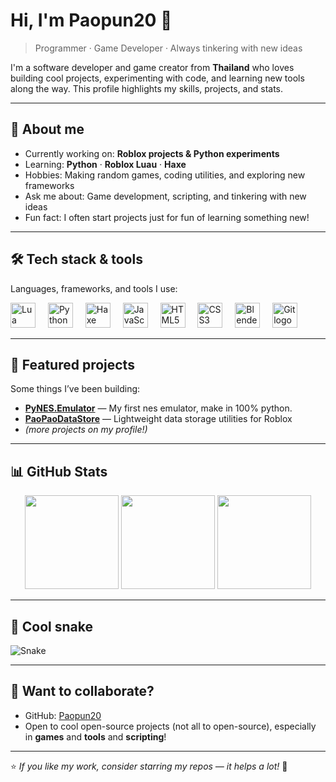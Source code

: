 # Hi, I'm Paopun20 👋

> Programmer · Game Developer · Always tinkering with new ideas

I'm a software developer and game creator from **Thailand** who loves building cool projects, experimenting with code, and learning new tools along the way. This profile highlights my skills, projects, and stats.

---

## 🚀 About me

- Currently working on: **Roblox projects & Python experiments**
- Learning: **Python** · **Roblox Luau** · **Haxe**
- Hobbies: Making random games, coding utilities, and exploring new frameworks
- Ask me about: Game development, scripting, and tinkering with new ideas
- Fun fact: I often start projects just for fun of learning something new!

---

## 🛠 Tech stack & tools

Languages, frameworks, and tools I use:
<div align="left">
  <img src="https://cdn.jsdelivr.net/gh/devicons/devicon/icons/lua/lua-original.svg" height="40" alt="Lua logo" />
  <img width="12" />
  <img src="https://cdn.jsdelivr.net/gh/devicons/devicon/icons/python/python-original.svg" height="40" alt="Python logo" />
  <img width="12" />
  <img src="https://cdn.jsdelivr.net/gh/devicons/devicon/icons/haxe/haxe-original.svg" height="40" alt="Haxe logo" />
  <img width="12" />
  <img src="https://cdn.jsdelivr.net/gh/devicons/devicon/icons/javascript/javascript-original.svg" height="40" alt="JavaScript logo" />
  <img width="12" />
  <img src="https://cdn.jsdelivr.net/gh/devicons/devicon/icons/html5/html5-original.svg" height="40" alt="HTML5 logo" />
  <img width="12" />
  <img src="https://cdn.jsdelivr.net/gh/devicons/devicon/icons/css3/css3-original.svg" height="40" alt="CSS3 logo" />
  <img width="12" />
  <img src="https://cdn.jsdelivr.net/gh/devicons/devicon/icons/blender/blender-original.svg" height="40" alt="Blender logo" />
  <img width="12" />
  <img src="https://cdn.jsdelivr.net/gh/devicons/devicon/icons/git/git-original.svg" height="40" alt="Git logo" />
</div>

---

## 📌 Featured projects

Some things I’ve been building:

- [**PyNES.Emulator**](https://github.com/Paopun20/PyNES.Emulator) — My first nes emulator, make in 100% python.
- [**PaoPaoDataStore**](https://github.com/Paopun20/PaoPaoDataStore) — Lightweight data storage utilities for Roblox
- *(more projects on my profile!)*

---

## 📊 GitHub Stats

<div align="center">
  <img src="https://github-readme-stats.vercel.app/api?username=Paopun20&show_icons=true&count_private=true&theme=github_dark" height="150" />
  <img src="https://github-readme-stats.vercel.app/api/top-langs?username=Paopun20&layout=compact&langs_count=6&theme=github_dark" height="150" />
  <img src="https://streak-stats.demolab.com?user=Paopun20&theme=github_dark&hide_border=false" height="150" />
</div>

---

## 🐍 Cool snake

![Snake](https://raw.githubusercontent.com/Paopun20/Paopun20/output/snake.svg)

---

## 🤝 Want to collaborate?

- GitHub: [Paopun20](https://github.com/Paopun20)
- Open to cool open-source projects (not all to open-source), especially in **games** and **tools** and **scripting**!

---

⭐️ *If you like my work, consider starring my repos — it helps a lot!* 🚀